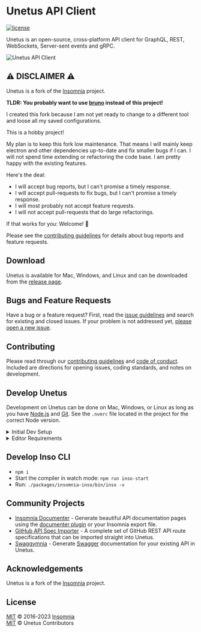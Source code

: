 # Unetus API Client

[![license](https://img.shields.io/github/license/bernd/unetus.svg)](LICENSE)

Unetus is an open-source, cross-platform API client for GraphQL, REST, WebSockets, Server-sent events and gRPC.

![Unetus API Client](https://raw.githubusercontent.com/bernd/unetus/main/screenshots/main.png)

## ⚠ DISCLAIMER ⚠

Unetus is a fork of the [Insomnia](https://github.com/Kong/insomnia) project.

**TLDR: You probably want to use [bruno](https://www.usebruno.com/) instead of this project!**

I created this fork because I am not yet ready to change to a different tool
and loose all my saved configurations.

This is a hobby project!

My plan is to keep this fork low maintenance. That means I will mainly keep
electron and other dependencies up-to-date and fix smaller bugs if I can.
I will not spend time extending or refactoring the code base.
I am pretty happy with the existing features.

Here's the deal:

- I will accept bug reports, but I can't promise a timely response.
- I will accept pull-requests to fix bugs, but I can't promise a timely response.
- I will most probably not accept feature requests.
- I will not accept pull-requests that do large refactorings.

If that works for you: Welcome! 👋

Please see the [contributing guidelines](CONTRIBUTING.md) for details about
bug reports and feature requests.

## Download

Unetus is available for Mac, Windows, and Linux and can be downloaded
from the [release page](https://github.com/bernd/unetus/releases).

## Bugs and Feature Requests

Have a bug or a feature request? First, read the
[issue guidelines](CONTRIBUTING.md#using-the-issue-tracker) and search for existing and closed issues. If your problem is not addressed yet, [please open a new issue](https://github.com/bernd/unetus/issues).

## Contributing

Please read through our [contributing guidelines](CONTRIBUTING.md) and [code of conduct](CODE_OF_CONDUCT.md). Included are directions for opening issues, coding standards, and notes on development.

## Develop Unetus

Development on Unetus can be done on Mac, Windows, or Linux as long as you have [Node.js](https://nodejs.org) and [Git](https://git-scm.com/). See the `.nvmrc` file located in the project for the correct Node version.

<details>
<summary>Initial Dev Setup</summary>

This repository is structured as a monorepo and contains many Node.JS packages. Each package has its own set of commands, but the most common commands are available from the root [`package.json`](package.json) and can be accessed using the `npm run …` command. Here are the only three commands you should need to start developing on the app.

```shell
# Install and Link Dependencies
npm i

# Run Lint
npm run lint

# Run type checking
npm run type-check

# Run Tests
npm test

# Start App with Live Reload
npm run dev
```

### Linux

If you are on Linux, you may need to install the following supporting packages:

<details>
<summary>Ubuntu/Debian</summary>

```shell
# Update library
sudo apt-get update

# Install font configuration library & support
sudo apt-get install libfontconfig-dev
```

</details>

<details>
<summary>Fedora</summary>

```shell
# Install libcurl for node-libcurl
sudo dnf install libcurl-devel
```

</details>

Also on Linux, if Electron is failing during the install process, run the following

```shell
# Clear Electron install conflicts
rm -rf ~/.cache/electron
```

### Windows

If you are on Windows and have problems, you may need to install [Windows Build Tools](https://github.com/felixrieseberg/windows-build-tools)

</details>

<details>
<summary>Editor Requirements</summary>

You can use any editor you'd like, but make sure to have support/plugins for the following tools:

- [ESLint](http://eslint.org/) - For catching syntax problems and common errors
- [JSX Syntax](https://facebook.github.io/react/docs/jsx-in-depth.html) - For React components

</details>

## Develop Inso CLI

- `npm i`
- Start the compiler in watch mode: `npm run inso-start`
- Run: `./packages/insomnia-inso/bin/inso -v`

## Community Projects

- [Insomnia Documenter](https://github.com/jozsefsallai/insomnia-documenter) - Generate beautiful API documentation pages using the [documenter plugin](https://insomnia.rest/plugins/insomnia-plugin-documenter) or your Insomnia export file.
- [GitHub API Spec Importer](https://github.com/swinton/github-rest-apis-for-insomnia) - A complete set of GitHub REST API route specifications that can be imported straight into Unetus.
- [Swaggymnia](https://github.com/mlabouardy/swaggymnia) - Generate [Swagger](https://swagger.io/) documentation for your existing API in Unetus.

## Acknowledgements

Unetus is a fork of the [Insomnia](https://github.com/Kong/insomnia) project.

## License

[MIT](LICENSE) &copy; 2016-2023 [Insomnia](https://insomnia.rest)
<br/>
[MIT](LICENSE) &copy; Unetus Contributors
